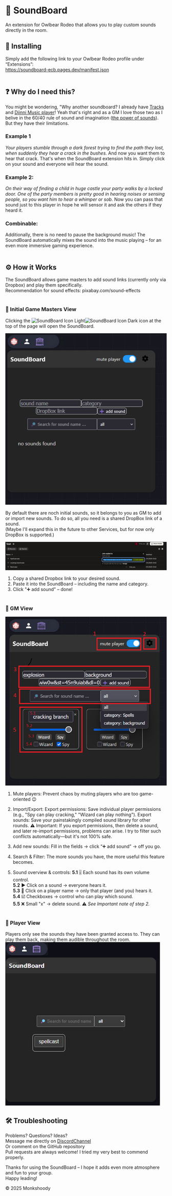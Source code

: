 # 🎵 SoundBoard

An extension for Owlbear Rodeo that allows you to play custom sounds directly in the room.

## 🚀 Installing

Simply add the following link to your Owlbear Rodeo profile under “Extensions”:<br>
https://soundboard-ecb.pages.dev/manifest.json<br><br>

## ❓ Why do I need this?

You might be wondering, "Why another soundboard? I already have [Tracks](https://extensions.owlbear.rodeo/tracks) and [Djinni Music player](https://extensions.owlbear.rodeo/djinni-music-player)! Yeah that's right and as a GM I love those two as I belive in the 60/40 rule of sound and imagination ([the power of sounds](https://www.tiktok.com/@bardsofnewyork/video/7431326761033403678)). But they have their limitations.<br>

### Example 1

*Your players stumble through a dark forest trying to find the path they lost, when suddenly they hear a crack in the bushes.* And now you want them to hear that crack. That's when the SoundBoard extension hits in. Simply click on your sound and everyone will hear the sound.
### Example 2:

*On their way of finding a child in huge castle your party walks by a locked door. One of the party members is pretty good in hearing noises or sensing people, so you want him to hear a whimper or sob.* Now you can pass that sound just to this player in hope he will sensor it and ask the others if they heard it.
### Combinable:

Additionally, there is no need to pause the background music! The SoundBoard automatically mixes the sound into the music playing – for an even more immersive gaming experience.<br><br>

## ⚙️ How it Works

The SoundBoard allows game masters to add sound links (currently only via Dropbox) and play them specifically.<br>
Recommendation for sound effects: pixabay.com/sound-effects<br><br>

### 🥸 Initial Game Masters View

Clicking the <img src="https://raw.githubusercontent.com/Monkshoody/SoundBoard/tree/main/public/docu/icon_white.png#gh-dark-mode-only" width=20 alt="SoundBoard Icon Light"><img src="https://raw.githubusercontent.com//Monkshoody/SoundBoard/tree/main/public/docu/icon_black.png#gh-light-mode-only" width=20 alt="SoundBoard Icon Dark"> icon at the top of the page will open the SoundBoard.

![GM View](public/docu/Initial_GMview.png)<br>

By default there are noch initial sounds, so it belongs to you as GM to add or import new sounds. To do so, all you need is a shared DropBox link of a sound.<br>
(Maybe I'll expand this in the future to other Services, but for now only DropBox is supported.)<br>

![Dropbox](public/docu/DropBox_share.png)

1. Copy a shared Dropbox link to your desired sound.
2. Paste it into the SoundBoard – including the name and category.
3. Click "➕ add sound" – done!<br><br>

### 🧙 GM View

![adding](public/docu/adding_sounds.png)

1. Mute players:
Prevent chaos by muting players who are too game-oriented 😉

2. Import/Export:
Export permissions: Save individual player permissions (e.g., "Spy can play cracking," "Wizard can play nothing").
Export sounds: Save your painstakingly compiled sound library for other rounds.
⚠️ Important: If you export permissions, then delete a sound, and later re-import permissions, problems can arise. I try to filter such conflicts automatically—but it's not 100% safe.

3. Add new sounds:
Fill in the fields → click “➕ add sound” → off you go.

4. Search & Filter:
The more sounds you have, the more useful this feature becomes.

5. Sound overview & controls:
**5.1** 🎚️ Each sound has its own volume control.<br>
**5.2** ▶️ Click on a sound → everyone hears it.<br>
**5.3** 👤 Click on a player name → only that player (and you) hears it.<br>
**5.4** ☑️ Checkboxes → control who can play which sound.<br>
**5.5** ❌ Small "x" → delete sound. ⚠️ *See Important note of step 2.*<br><br>

### 👀 Player View

Players only see the sounds they have been granted access to. They can play them back, making them audible throughout the room.<br>
![Player View](public/docu/Player_view.png)<br>

## 🛠️ Troubleshooting

Problems? Questions? Ideas?<br>
Message me directly on [DiscordChannel](https://discord.gg/UY8AXjhzhe)<br>
Or comment on the GitHub repository<br>
Pull requests are always welcome! I tried my very best to commend properly.<br>


Thanks for using the SoundBoard – I hope it adds even more atmosphere and fun to your group.<br>
Happy leading!

© 2025 Monkshoody